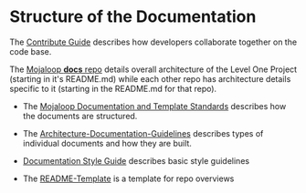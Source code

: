 # Structure of the Documentation

The [Contribute Guide](../contribute.md) describes how developers collaborate together on the code base.

The [Mojaloop **docs** repo](https://github.com/mojaloop/docs) details overall architecture of the Level One Project (starting in it's README.md) while each other repo has architecture details specific to it (starting in the README.md for that repo).

* The [Mojaloop Documentation and Template Standards](./Documentation-and-Template-Standards.md) describes how the documents are structured.

* The [Architecture-Documentation-Guidelines](./Architecture-Documentation-Guidelines.md) describes types of individual documents and how they are built.

* [Documentation Style Guide](./Documentation-Style-Guide.md) describes basic style guidelines

* The [README-Template](./README-Template.md) is a template for repo overviews
